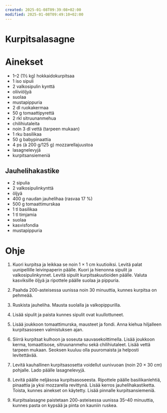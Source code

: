 ```yaml
---
created: 2025-01-08T09:39:08+02:00
modified: 2025-01-08T09:49:10+02:00
---
```


# Kurpitsalasagne

# Ainekset

- 1–2 (1½ kg) hokkaidokurpitsaa
- 1 iso sipuli
- 2 valkosipulin kynttä
- oliiviöljyä
- suolaa
- mustapippuria
- 2 dl ruokakermaa
- 50 g tomaattipyrettä
- 2 rkl sitruunanmehua
- chilihiutaleita
- noin 3 dl vettä (tarpeen mukaan)
- 1 rku basilikaa
- 50 g babypinaattia
- 4 ps (à 200 g/125 g) mozzarellajuustoa
- lasagnelevyjä
- kurpitsansiemeniä

## Jauhelihakastike
- 2 sipulia
- 2 valkosipulinkynttä
- öljyä
- 400 g naudan jauhelihaa (rasvaa 17 %)
- 500 g tomaattimurskaa
- 1 tl basilikaa
- 1 tl timjamia
- suolaa
- kasvisfondia
- mustapippuria

# Ohje

1. Kuori kurpitsa ja leikkaa se noin 1 × 1 cm kuutioiksi. Levitä palat uunipellille leivinpaperin päälle. Kuori ja hienonna sipulit ja valkosipulinkynnet. Levitä sipulit kurpitsakuutioiden päälle. Valuta kasviksille öljyä ja ripottele päälle suolaa ja pippuria. 

1. Paahda 200-asteisessa uunissa noin 30 minuuttia, kunnes kurpitsa on pehmeää.

1. Ruskista jauheliha. Mausta suolalla ja valkopippurilla. 

1. Lisää sipulit ja paista kunnes sipulit ovat kuullottuneet. 

1. Lisää joukkoon tomaattimurska, mausteet ja fondi. Anna kiehua hiljalleen kurpitsasoseen valmistuksen ajan.

1. Siirrä kurpitsat kulhoon ja soseuta sauvasekoittimella. Lisää joukkoon kerma, tomaattisose, sitruunanmehu sekä chilihiutaleet. Lisää vettä tarpeen mukaan. Seoksen kuuluu olla puuromaista ja helposti levitettävää.

1. Levitä kauhallinen kurpitsasosetta voidellut uunivuoan (noin 20 × 30 cm) pohjalle. Lado päälle lasagnelevyjä. 

1. Levitä päälle neljäsosa kurpitsasoseesta. Ripottele päälle basilikanlehtiä, pinaattia ja yksi mozzarella revittynä. Lisää kerros jauhelihakastiketta. Toista, kunnes ainekset on käytetty. Lisää pinnalle kurpitsansiemeniä.

1. Kurpitsalasagne paistetaan 200-asteisessa uunissa 35–40 minuuttia, kunnes pasta on kypsää ja pinta on kauniin ruskea.
